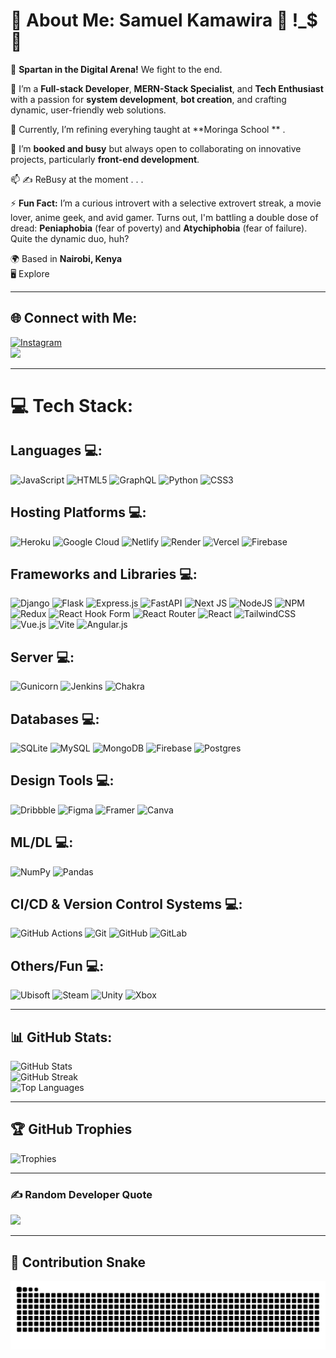

# 💫 About Me: Samuel Kamawira  💫 !_$ 💫 
👋 **Spartan in the Digital Arena!** We fight to the end.  

👀 I’m a **Full-stack Developer**, **MERN-Stack Specialist**, and **Tech Enthusiast** with a passion for **system development**, **bot creation**, and crafting dynamic, user-friendly web solutions.  

🌱 Currently, I’m refining everyhing taught at **Moringa School ** .  

💞️ I’m **booked and busy** but always open to collaborating on innovative projects, particularly **front-end development**.  

📫  ✍️ ReBusy at the moment . . . 

⚡ **Fun Fact:** I’m a curious introvert with a selective extrovert streak, a movie lover, anime geek, and avid gamer. Turns out, I'm battling a double dose of dread: **Peniaphobia** (fear of poverty) and **Atychiphobia** (fear of failure). Quite the dynamic duo, huh?  

🌍 Based in **Nairobi, Kenya**  
🖥️ Explore 

---

## 🌐 Connect with Me:  

[![Instagram](https://img.shields.io/badge/Instagram-%23E4405F.svg?style=for-the-badge&logo=Instagram&logoColor=white)](https://instagram.com/s.g.k.ghost)  
<a href="https://www.github.com/toxidity-18" target="_blank" rel="noreferrer"><img src="https://img.shields.io/github/followers/toxidity-18?logo=github&style=for-the-badge&color=0891b2&labelColor=1c1917" /></a>  

---

# 💻 Tech Stack:

## Languages 💻:
![JavaScript](https://img.shields.io/badge/javascript-%23323330.svg?style=plastic&logo=javascript&logoColor=%23F7DF1E)
![HTML5](https://img.shields.io/badge/html5-%23E34F26.svg?style=plastic&logo=html5&logoColor=white)
![GraphQL](https://img.shields.io/badge/-GraphQL-E10098?style=plastic&logo=graphql&logoColor=white)
![Python](https://img.shields.io/badge/python-3670A0?style=plastic&logo=python&logoColor=ffdd54)
![CSS3](https://img.shields.io/badge/css3-%231572B6.svg?style=plastic&logo=css3&logoColor=white)

## Hosting Platforms 💻:
![Heroku](https://img.shields.io/badge/heroku-%23430098.svg?style=plastic&logo=heroku&logoColor=white)
![Google Cloud](https://img.shields.io/badge/GoogleCloud-%234285F4.svg?style=plastic&logo=google-cloud&logoColor=white)
![Netlify](https://img.shields.io/badge/netlify-%23000000.svg?style=plastic&logo=netlify&logoColor=#00C7B7)
![Render](https://img.shields.io/badge/Render-%46E3B7.svg?style=plastic&logo=render&logoColor=white)
![Vercel](https://img.shields.io/badge/vercel-%23000000.svg?style=plastic&logo=vercel&logoColor=white)
![Firebase](https://img.shields.io/badge/firebase-%23039BE5.svg?style=plastic&logo=firebase)

## Frameworks and Libraries 💻:
![Django](https://img.shields.io/badge/django-%23092E20.svg?style=plastic&logo=django&logoColor=white)
![Flask](https://img.shields.io/badge/flask-%23000.svg?style=plastic&logo=flask&logoColor=white)
![Express.js](https://img.shields.io/badge/express.js-%23404d59.svg?style=plastic&logo=express&logoColor=%2361DAFB)
![FastAPI](https://img.shields.io/badge/FastAPI-005571?style=plastic&logo=fastapi)
![Next JS](https://img.shields.io/badge/Next-black?style=plastic&logo=next.js&logoColor=white)
![NodeJS](https://img.shields.io/badge/node.js-6DA55F?style=plastic&logo=node.js&logoColor=white)
![NPM](https://img.shields.io/badge/NPM-%23CB3837.svg?style=plastic&logo=npm&logoColor=white)
![Redux](https://img.shields.io/badge/redux-%23593d88.svg?style=plastic&logo=redux&logoColor=white)
![React Hook Form](https://img.shields.io/badge/React%20Hook%20Form-%23EC5990.svg?style=plastic&logo=reacthookform&logoColor=white)
![React Router](https://img.shields.io/badge/React_Router-CA4245?style=plastic&logo=react-router&logoColor=white)
![React](https://img.shields.io/badge/react-%2320232a.svg?style=plastic&logo=react&logoColor=%2361DAFB)
![TailwindCSS](https://img.shields.io/badge/tailwindcss-%2338B2AC.svg?style=plastic&logo=tailwind-css&logoColor=white)
![Vue.js](https://img.shields.io/badge/vue.js-%2335495e.svg?style=plastic&logo=vuedotjs&logoColor=%234FC08D)
![Vite](https://img.shields.io/badge/vite-%23646CFF.svg?style=plastic&logo=vite&logoColor=white)
![Angular.js](https://img.shields.io/badge/angular.js-%23E23237.svg?style=plastic&logo=angularjs&logoColor=white)

## Server 💻:
![Gunicorn](https://img.shields.io/badge/gunicorn-%298729.svg?style=plastic&logo=gunicorn&logoColor=white)
![Jenkins](https://img.shields.io/badge/jenkins-%232C5263.svg?style=plastic&logo=jenkins&logoColor=white)
![Chakra](https://img.shields.io/badge/chakra-%234ED1C5.svg?style=plastic&logo=chakraui&logoColor=white)

## Databases 💻:
![SQLite](https://img.shields.io/badge/sqlite-%2307405e.svg?style=plastic&logo=sqlite&logoColor=white)
![MySQL](https://img.shields.io/badge/mysql-4479A1.svg?style=plastic&logo=mysql&logoColor=white)
![MongoDB](https://img.shields.io/badge/MongoDB-%234ea94b.svg?style=plastic&logo=mongodb&logoColor=white)
![Firebase](https://img.shields.io/badge/firebase-a08021?style=plastic&logo=firebase&logoColor=ffcd34)
![Postgres](https://img.shields.io/badge/postgres-%23316192.svg?style=plastic&logo=postgresql&logoColor=white)

## Design Tools 💻:
![Dribbble](https://img.shields.io/badge/Dribbble-EA4C89?style=plastic&logo=dribbble&logoColor=white)
![Figma](https://img.shields.io/badge/figma-%23F24E1E.svg?style=plastic&logo=figma&logoColor=white)
![Framer](https://img.shields.io/badge/Framer-black?style=plastic&logo=framer&logoColor=blue)
![Canva](https://img.shields.io/badge/Canva-%2300C4CC.svg?style=plastic&logo=Canva&logoColor=white)

## ML/DL 💻:
![NumPy](https://img.shields.io/badge/numpy-%23013243.svg?style=plastic&logo=numpy&logoColor=white)
![Pandas](https://img.shields.io/badge/pandas-%23150458.svg?style=plastic&logo=pandas&logoColor=white)

## CI/CD & Version Control Systems 💻:
![GitHub Actions](https://img.shields.io/badge/github%20actions-%232671E5.svg?style=plastic&logo=githubactions&logoColor=white)
![Git](https://img.shields.io/badge/git-%23F05033.svg?style=plastic&logo=git&logoColor=white)
![GitHub](https://img.shields.io/badge/github-%23121011.svg?style=plastic&logo=github&logoColor=white)
![GitLab](https://img.shields.io/badge/gitlab-%23181717.svg?style=plastic&logo=gitlab&logoColor=white)

## Others/Fun 💻:
![Ubisoft](https://img.shields.io/badge/Ubisoft-%23F5F5F5.svg?style=plastic&logo=Ubisoft&logoColor=black)
![Steam](https://img.shields.io/badge/steam-%23000000.svg?style=plastic&logo=steam&logoColor=white)
![Unity](https://img.shields.io/badge/unity-%23000000.svg?style=plastic&logo=unity&logoColor=white)
![Xbox](https://img.shields.io/badge/xbox-%23107C10.svg?style=plastic&logo=xbox&logoColor=white)


---

## 📊 GitHub Stats:  

![GitHub Stats](https://github-readme-stats.vercel.app/api?username=toxidity-18&theme=shadow_green&hide_border=false&include_all_commits=true&count_private=true)  
![GitHub Streak](https://github-readme-streak-stats.herokuapp.com/?user=toxidity-18&theme=shadow_green&hide_border=false)  
![Top Languages](https://github-readme-stats.vercel.app/api/top-langs/?username=toxidity-18&theme=shadow_green&hide_border=false&include_all_commits=true&count_private=true&layout=compact)  

---

## 🏆 GitHub Trophies  
![Trophies](https://github-profile-trophy.vercel.app/?username=toxidity-18&theme=shadow_green&no-frame=false&no-bg=true&margin-w=4)  

---

### ✍️ Random Developer Quote  
![](https://quotes-github-readme.vercel.app/api?type=horizontal&theme=dark)  

---

## 🐍 Contribution Snake  
![Contribution Snake](https://github.com/toxidity-18/toxidity-18/blob/output/github-contribution-grid-snake-dark.svg)  


